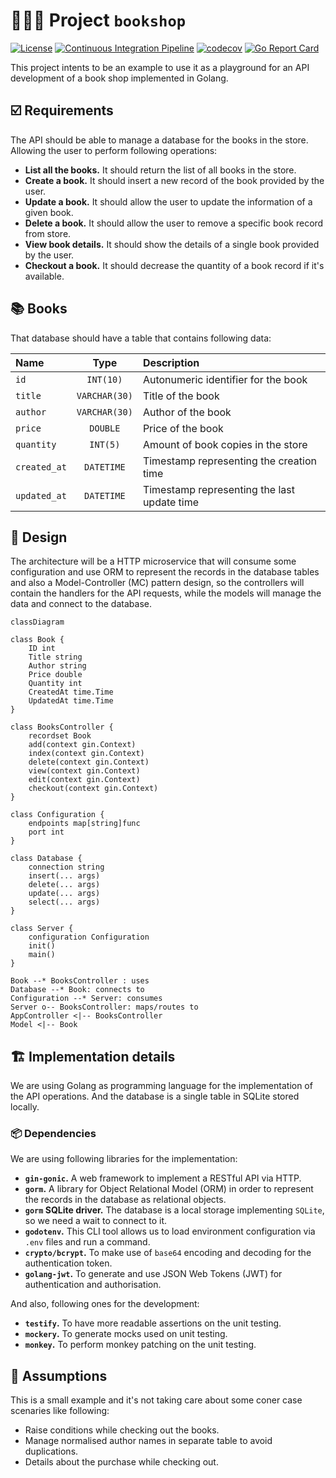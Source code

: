 # 🧑🏽‍💻 Project `bookshop`
[![License](https://img.shields.io/badge/License-BSD_3--Clause-blue.svg)](https://opensource.org/licenses/BSD-3-Clause) [![Continuous Integration Pipeline](https://github.com/zatarain/bookshop/actions/workflows/pipeline.yml/badge.svg)](https://github.com/zatarain/bookshop/actions/workflows/pipeline.yml) [![codecov](https://codecov.io/github/zatarain/bookshop/branch/main/graph/badge.svg?token=BQRBXEN0PR)](https://codecov.io/github/zatarain/bookshop) [![Go Report Card](https://goreportcard.com/badge/github.com/zatarain/bookshop)](https://goreportcard.com/report/github.com/zatarain/bookshop)

This project intents to be an example to use it as a playground for an API development of a book shop implemented in Golang.

## ☑️ Requirements
The API should be able to manage a database for the books in the store. Allowing the user to perform following operations:
 * **List all the books.** It should return the list of all books in the store.
 * **Create a book.** It should insert a new record of the book provided by the user.
 * **Update a book.** It should allow the user to update the information of a given book.
 * **Delete a book.** It should allow the user to remove a specific book record from store.
 * **View book details.** It should show the details of a single book provided by the user.
 * **Checkout a book.** It should decrease the quantity of a book record if it's available.

## 📚 Books
That database should have a table that contains following data:

| Name          |     Type      | Description                                 |
| :---          |    :----:     | :---                                        |
| `id`          | `INT(10)`     | Autonumeric identifier for the book         |
| `title`       | `VARCHAR(30)` | Title of the book                           |
| `author`      | `VARCHAR(30)` | Author of the book                          |
| `price`       | `DOUBLE`      | Price of the book                           |
| `quantity`    | `INT(5)`      | Amount of book copies in the store          |
| `created_at`  | `DATETIME`    | Timestamp representing the creation time    |
| `updated_at`  | `DATETIME`    | Timestamp representing the last update time |

## 📐 Design
The architecture will be a HTTP microservice that will consume some configuration and use ORM to represent the records in the database tables and also a Model-Controller (MC) pattern design, so the controllers will contain the handlers for the API requests, while the models will manage the data and connect to the database.

```mermaid
classDiagram

class Book {
	ID int
	Title string
	Author string
	Price double
	Quantity int
	CreatedAt time.Time
	UpdatedAt time.Time
}

class BooksController {
	recordset Book
	add(context gin.Context)
	index(context gin.Context)
	delete(context gin.Context)
	view(context gin.Context)
	edit(context gin.Context)
	checkout(context gin.Context)
}

class Configuration {
	endpoints map[string]func
	port int
}

class Database {
	connection string
	insert(... args)
	delete(... args)
	update(... args)
	select(... args)
}

class Server {
	configuration Configuration
	init()
	main()
}

Book --* BooksController : uses
Database --* Book: connects to
Configuration --* Server: consumes
Server o-- BooksController: maps/routes to
AppController <|-- BooksController
Model <|-- Book
```

## 🏗️ Implementation details
We are using Golang as programming language for the implementation of the API operations. And the database is a single table in SQLite stored locally.
### 📦 Dependencies
We are using following libraries for the implementation:
 * **`gin-gonic`.** A web framework to implement a RESTful API via HTTP.
 * **`gorm`.** A library for Object Relational Model (ORM) in order to represent the records in the database as relational objects.
 * **`gorm` SQLite driver.** The database is a local storage implementing `SQLite`, so we need a wait to connect to it.
 * **`godotenv`.** This CLI tool allows us to load environment configuration via `.env` files and run a command.
 * **`crypto/bcrypt`.** To make use of `base64` encoding and decoding for the authentication token.
 * **`golang-jwt`.** To generate and use JSON Web Tokens (JWT) for authentication and authorisation.

And also, following ones for the development:
 * **`testify`.** To have more readable assertions on the unit testing.
 * **`mockery`.** To generate mocks used on unit testing.
 * **`monkey`.** To perform monkey patching on the unit testing.

 ## 🤔 Assumptions
This is a small example and it's not taking care about some coner case scenaries like following:
 * Raise conditions while checking out the books.
 * Manage normalised author names in separate table to avoid duplications.
 * Details about the purchase while checking out.
